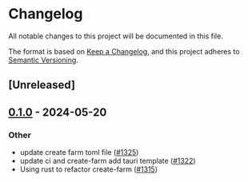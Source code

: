 # Changelog
All notable changes to this project will be documented in this file.

The format is based on [Keep a Changelog](https://keepachangelog.com/en/1.0.0/),
and this project adheres to [Semantic Versioning](https://semver.org/spec/v2.0.0.html).

## [Unreleased]

## [0.1.0](https://github.com/farm-fe/farm/releases/tag/create-farm-v0.1.0) - 2024-05-20

### Other
- update create farm toml file ([#1325](https://github.com/farm-fe/farm/pull/1325))
- update ci and create-farm add tauri template ([#1322](https://github.com/farm-fe/farm/pull/1322))
- Using rust to refactor create-farm ([#1315](https://github.com/farm-fe/farm/pull/1315))
